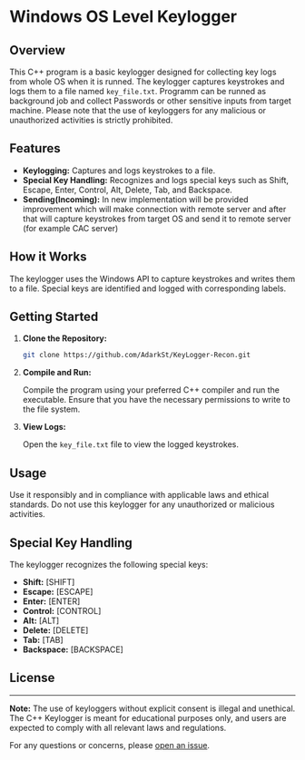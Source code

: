 # Windows OS Level Keylogger

## Overview

This C++ program is a basic keylogger designed for collecting key logs from whole OS when it is runned. The keylogger captures keystrokes and logs them to a file named `key_file.txt`. Programm can be runned as background job and collect Passwords or other sensitive inputs from target machine. Please note that the use of keyloggers for any malicious or unauthorized activities is strictly prohibited.

## Features

- **Keylogging:** Captures and logs keystrokes to a file.
- **Special Key Handling:** Recognizes and logs special keys such as Shift, Escape, Enter, Control, Alt, Delete, Tab, and Backspace.
- **Sending(Incoming):** In new implementation will be provided improvement which will make connection with remote server and after that will capture keystrokes from target OS and send it to remote server (for example CAC server)

## How it Works

The keylogger uses the Windows API to capture keystrokes and writes them to a file. Special keys are identified and logged with corresponding labels.

## Getting Started

1. **Clone the Repository:**

    ```bash
    git clone https://github.com/AdarkSt/KeyLogger-Recon.git
    ```

2. **Compile and Run:**

    Compile the program using your preferred C++ compiler and run the executable. Ensure that you have the necessary permissions to write to the file system.

3. **View Logs:**

    Open the `key_file.txt` file to view the logged keystrokes.

## Usage

Use it responsibly and in compliance with applicable laws and ethical standards. Do not use this keylogger for any unauthorized or malicious activities.

## Special Key Handling

The keylogger recognizes the following special keys:

- **Shift:** [SHIFT]
- **Escape:** [ESCAPE]
- **Enter:** [ENTER]
- **Control:** [CONTROL]
- **Alt:** [ALT]
- **Delete:** [DELETE]
- **Tab:** [TAB]
- **Backspace:** [BACKSPACE]

## License
---

**Note:** The use of keyloggers without explicit consent is illegal and unethical. The C++ Keylogger is meant for educational purposes only, and users are expected to comply with all relevant laws and regulations.

For any questions or concerns, please [open an issue](https://github.com/your-username/your-repo/issues).
